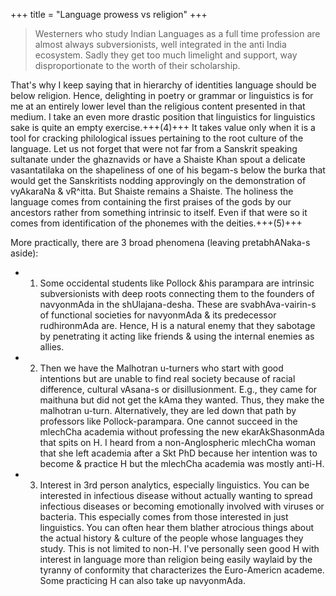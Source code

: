+++
title = "Language prowess vs religion"
+++

> Westerners who study Indian Languages as a full time profession are almost always subversionists, well integrated in the anti India ecosystem. Sadly they get too much limelight and support, way disproportionate to the worth of their scholarship.

That's why I keep saying that in hierarchy of identities language should be below religion. Hence, delighting in poetry or grammar or linguistics is for me at an entirely lower level than the religious content presented in that medium. I take an even more drastic position that linguistics for linguistics sake is quite an empty exercise.+++(4)+++ It takes value only when it is a tool for cracking philological issues pertaining to the root culture of the language. Let us not forget that were not far from a Sanskrit speaking sultanate under the ghaznavids or have a Shaiste Khan spout a delicate vasantatilaka on the shapeliness of one of his begam-s below the burka that would get the Sanskritists nodding approvingly on the demonstration of vyAkaraNa & vR^itta. But Shaiste remains a Shaiste. The holiness the language comes from containing the first praises of the gods by our ancestors rather from something intrinsic to itself. Even if that were so it comes from identification of the phonemes with the deities.+++(5)+++ 

More practically, there are 3 broad phenomena (leaving pretabhANaka-s aside): 

- 1. Some occidental students like Pollock &his parampara are intrinsic subversionists with deep roots connecting them to the founders of navyonmAda in the shUlajana-desha. These are svabhAva-vairin-s of functional societies for navyonmAda & its predecessor rudhironmAda are. Hence, H is a natural enemy that they sabotage by penetrating it acting like friends & using the internal enemies as allies. 
- 2. Then we have the Malhotran u-turners who start with good intentions but are unable to find real society because of racial difference, cultural vAsana-s or disillusionment. E.g., they came for maithuna but did not get the kAma they wanted. Thus, they make the malhotran u-turn. Alternatively, they are led down that path by professors like Pollock-parampara. One cannot succeed in the mlechCha academia without professing the new ekarAkShasonmAda that spits on H. I heard from a non-Anglospheric mlechCha woman that she left academia after a Skt PhD because her intention was to become & practice H but  the mlechCha academia was mostly anti-H. 
- 3. Interest in 3rd person analytics, especially linguistics. You can be interested in infectious disease without actually wanting to spread infectious diseases or becoming emotionally involved with viruses or bacteria. This especially comes from those interested in just linguistics. You can often hear them blather atrocious things about the actual history & culture of the people whose languages they study. This is not limited to non-H. I've personally seen good H with interest in language  more than religion being easily waylaid by the tyranny of conformity that characterizes the Euro-Americn academe. Some practicing H can also take up navyonmAda.